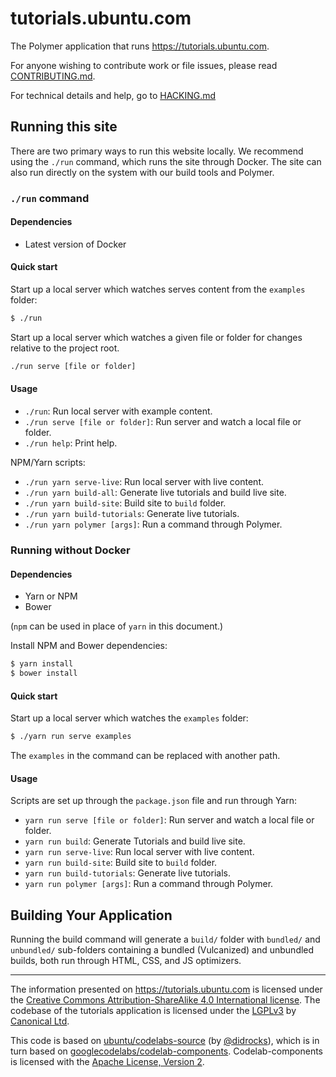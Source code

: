# tutorials.ubuntu.com

The Polymer application that runs <https://tutorials.ubuntu.com>.

For anyone wishing to contribute work or file issues, please read [CONTRIBUTING.md](CONTRIBUTING.md).

For technical details and help, go to [HACKING.md](HACKING.md)


## Running this site

There are two primary ways to run this website locally. We recommend using the `./run` command, which runs the site through Docker. The site can also run directly on the system with our build tools and Polymer.


### `./run` command


#### Dependencies

- Latest version of Docker


#### Quick start

Start up a local server which watches serves content from the `examples` folder:
``` bash
$ ./run
```

 Start up a local server which watches a given file or folder for changes relative to the project root.
``` bash
./run serve [file or folder]
```


#### Usage

- `./run`: Run local server with example content.
- `./run serve [file or folder]`: Run server and watch a local file or folder.
- `./run help`: Print help.

NPM/Yarn scripts:
- `./run yarn serve-live`: Run local server with live content.
- `./run yarn build-all`: Generate live tutorials and build live site.
- `./run yarn build-site`: Build site to `build` folder.
- `./run yarn build-tutorials`: Generate live tutorials.
- `./run yarn polymer [args]`: Run a command through Polymer.


### Running without Docker


#### Dependencies

- Yarn or NPM
- Bower

(`npm` can be used in place of `yarn` in this document.)

Install NPM and Bower dependencies:
``` bash
$ yarn install
$ bower install
```


#### Quick start

Start up a local server which watches the `examples` folder:
``` bash
$ ./yarn run serve examples
```
The `examples` in the command can be replaced with another path.


#### Usage

Scripts are set up through the `package.json` file and run through Yarn:

- `yarn run serve [file or folder]`: Run server and watch a local file or folder.
- `yarn run build`: Generate Tutorials and build live site.
- `yarn run serve-live`: Run local server with live content.
- `yarn run build-site`: Build site to `build` folder.
- `yarn run build-tutorials`: Generate live tutorials.
- `yarn run polymer [args]`: Run a command through Polymer.


## Building Your Application

Running the build command will generate a `build/` folder with `bundled/` and `unbundled/` sub-folders
containing a bundled (Vulcanized) and unbundled builds, both run through HTML,
CSS, and JS optimizers.

---

The information presented on <https://tutorials.ubuntu.com> is licensed under the [Creative Commons Attribution-ShareAlike 4.0 International license](https://creativecommons.org/licenses/by-sa/4.0/). The codebase of the tutorials application is licensed under the [LGPLv3](http://opensource.org/licenses/lgpl-3.0.html) by [Canonical Ltd](http://www.canonical.com/).

This code is based on [ubuntu/codelabs-source](https://github.com/ubuntu/codelabs-source) (by [@didrocks](https://github.com/didrocks)), which is in turn based on [googlecodelabs/codelab-components](https://github.com/googlecodelabs/codelab-components). Codelab-components is licensed with the [Apache License, Version 2](https://www.apache.org/licenses/LICENSE-2.0).

